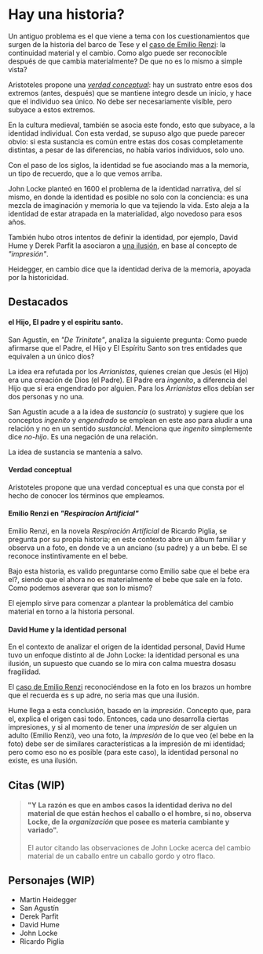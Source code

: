 # Hay una historia?

Un antiguo problema es el que viene a tema con los cuestionamientos que surgen de la historia del barco de Tese y el [caso de Emilio Renzi](#emilio-renzi-en-%22respiracion-artificial%22): la continuidad material y el cambio. Como algo puede ser reconocible después de que cambia materialmente? De que no es lo mismo a simple vista?

Aristoteles propone una [_verdad conceptual_](#verdad-conceptual): hay un sustrato entre esos dos extremos (antes, después) que se mantiene integro desde un inicio, y hace que el individuo sea único. No debe ser necesariamente visible, pero subyace a estos extremos.

En la cultura medieval, también se asocia este fondo, esto que subyace, a la identidad individual. Con esta verdad, se supuso algo que puede parecer obvio: si esta sustancia es común entre estas dos cosas completamente distintas, a pesar de las diferencias, no había varios individuos, solo uno.

Con el paso de los siglos, la identidad se fue asociando mas a la memoria, un tipo de recuerdo, que a lo que vemos arriba.

John Locke planteó en 1600 el problema de la identidad narrativa, del sí mismo, en donde la identidad es posible no solo con la conciencia: es una mezcla de imaginación y memoria lo que va tejiendo la vida. Esto aleja a la identidad de estar atrapada en la materialidad, algo novedoso para esos años.

También hubo otros intentos de definir la identidad, por ejemplo, David Hume y Derek Parfit la asociaron a [una ilusión](#david-hume-y-la-identidad-personal), en base al concepto de _"impresión"_.

Heidegger, en cambio dice que la identidad deriva de la memoria, apoyada por la historicidad.

## Destacados

#### el Hijo, El padre y el espiritu santo.

San Agustín, en _"De Trinitate"_, analiza la siguiente pregunta: Como puede afirmarse que el Padre, el Hijo y El Espíritu Santo son tres entidades que equivalen a un único dios?

La idea era refutada por los _Arrianistas_, quienes creían que Jesús (el Hijo) era una creación de Dios (el Padre). El Padre era _ingenito_, a diferencia del Hijo que si era engendrado por alguien. Para los _Arrianistas_ ellos debían ser dos personas y no una.

San Agustín acude a a la idea de _sustancia_ (o sustrato) y sugiere que los conceptos _ingenito_ y _engendrado_ se emplean en este aso para aludir a una relación y no en un sentido _sustancial_. Menciona que _ingenito_ simplemente dice _no-hijo_. Es una negación de una relación.

La idea de sustancia se mantenía a salvo.

#### Verdad conceptual

Aristoteles propone que una verdad conceptual es una que consta por el hecho de conocer los términos que empleamos.

#### Emilio Renzi en _"Respiracion Artificial"_

Emilio Renzi, en la novela _Respiración Artificial_ de Ricardo Piglia, se pregunta por su propia historia; en este contexto abre un álbum familiar y observa un a foto, en donde ve a un anciano (su padre) y a un bebe. El se reconoce instintivamente en el bebe.

Bajo esta historia, es valido preguntarse como Emilio sabe que el bebe era el?, siendo que el ahora no es materialmente el bebe que sale en la foto. Como podemos aseverar que son lo mismo?

El ejemplo sirve para comenzar a plantear la problemática del cambio material en torno a la historia personal.

#### David Hume y la identidad personal

En el contexto de analizar el origen de la identidad personal, David Hume tuvo un enfoque distinto al de John Locke: la identidad personal es una ilusión, un supuesto que cuando se lo mira con calma muestra dosasu fragilidad.

El [caso de Emilio Renzi](#emilio-renzi-en-%22respiracion-artificial%22) reconociéndose en la foto en los brazos un hombre que el recuerda es s up adre, no seria mas que una ilusión.

Hume llega a esta conclusión, basado en la _impresión_. Concepto que, para el, explica el origen casi todo. Entonces, cada uno desarrolla ciertas impresiones, y si al momento de tener una _impresión_ de ser alguien un adulto (Emilio Renzi), veo una foto, la _impresión_ de lo que veo (el bebe en la foto) debe ser de similares características a la impresión de mi identidad; pero como eso no es posible (para este caso), la identidad personal no existe, es una ilusión.

<!-- barco de Teseo -->

## Citas (WIP)

<!-- p94 -->

> #### "Y La razón es que en ambos casos la identidad deriva no del material de que están hechos el caballo o el hombre, si no, observa Locke, de la _organización_ que posee es materia cambiante y variado".
>
> El autor citando las observaciones de John Locke acerca del cambio material de un caballo entre un caballo gordo y otro flaco.

## Personajes (WIP)

- Martin Heidegger
- San Agustín
- Derek Parfit
- David Hume
- John Locke
- Ricardo Piglia
